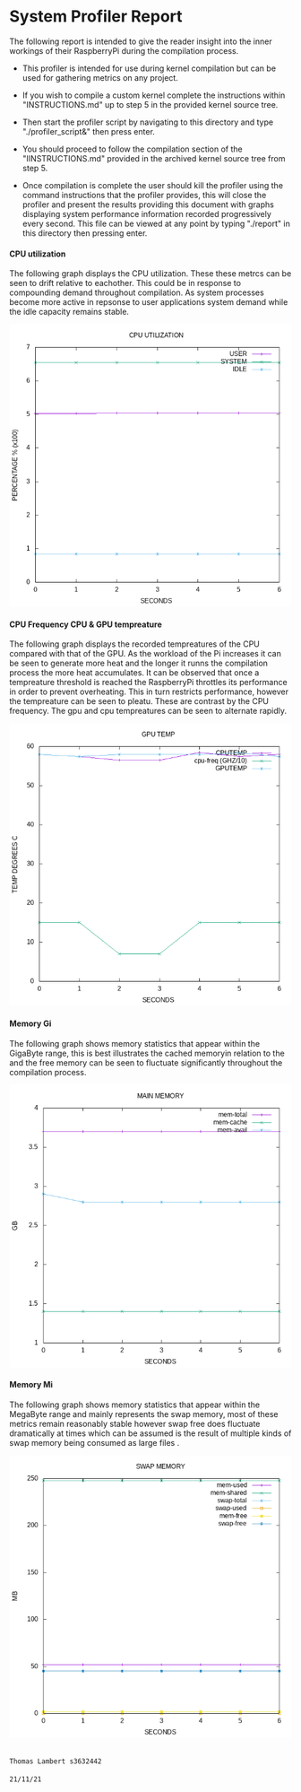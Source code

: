 # System Profiler Report

The following report is intended to give the reader insight into the inner workings of their RaspberryPi during the compilation process. 

- This profiler is intended for use during kernel compilation but can be used for gathering metrics on any project.

- If you wish to compile a custom kernel complete the instructions within "INSTRUCTIONS.md" up to step 5 in the provided kernel source tree. 

- Then start the profiler script by navigating to this directory and type "./profiler_script&" then press enter. 

- You should proceed to follow the compilation section of the "IINSTRUCTIONS.md" provided in the archived kernel source tree from step 5. 

- Once compilation is complete the user should kill the profiler using the command instructions that the profiler provides, this will close the profiler and present the results providing this document with graphs displaying system performance information recorded progressively every second. This file can be viewed at any point by typing "./report" in this directory then pressing enter.

#### CPU utilization
The following graph displays the CPU utilization. These these metrcs can be seen to drift relative to eachother. This could be in response to compounding demand throughout compilation. As system processes become more active in repsonse to user applications system demand while the idle capacity remains stable.

![CPU_USAGE](./graph_images/CPU_UTIL.png "cpu usage")

#### CPU Frequency CPU & GPU tempreature
The following graph displays the recorded tempreatures of the CPU compared with that of the GPU. 
As the workload of the Pi increases it can be seen to generate more heat and the longer it runns the compilation process the more heat accumulates. 
It can be observed that once a tempreature threshold is reached the RaspberryPi throttles its performance in order to prevent overheating. 
This in turn restricts performance, however the tempreature can be seen to pleatu. These are contrast by the CPU frequency. The gpu and cpu tempreatures can be seen to alternate rapidly.

![CPU_UTIL](./graph_images/TEMPS.png "cpu utilization")

#### Memory Gi
The following graph shows memory statistics that appear within the GigaByte range, this is best illustrates the cached memoryin relation to the  and the free memory can be seen to fluctuate significantly throughout the compilation process. 

![MEM_Gi](./graph_images/MEM_Gi.png "memory Gi")

#### Memory Mi
The following graph shows memory statistics that appear within the MegaByte range and mainly represents the swap memory, most of these metrics  remain reasonably stable however swap free does fluctuate dramatically at times which can be assumed is the result of multiple kinds of swap memory being consumed as large files .

![MEM_Mi](./graph_images/MEM_Mi.png "memory Mi")




																		Thomas Lambert s3632442
                                                                		21/11/21